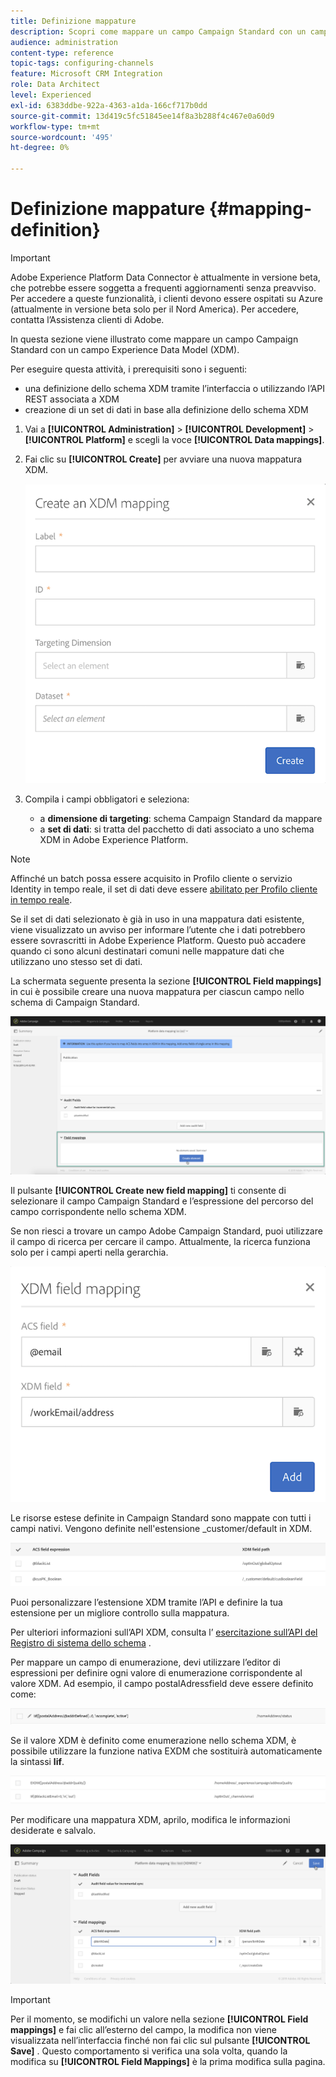 ```yaml
---
title: Definizione mappature
description: Scopri come mappare un campo Campaign Standard con un campo Experience Data Model (XDM).
audience: administration
content-type: reference
topic-tags: configuring-channels
feature: Microsoft CRM Integration
role: Data Architect
level: Experienced
exl-id: 6383ddbe-922a-4363-a1da-166cf717b0dd
source-git-commit: 13d419c5fc51845ee14f8a3b288f4c467e0a60d9
workflow-type: tm+mt
source-wordcount: '495'
ht-degree: 0%

---
```


# Definizione mappature {#mapping-definition}

>[!IMPORTANT]
>
>Adobe Experience Platform Data Connector è attualmente in versione beta, che potrebbe essere soggetta a frequenti aggiornamenti senza preavviso. Per accedere a queste funzionalità, i clienti devono essere ospitati su Azure (attualmente in versione beta solo per il Nord America). Per accedere, contatta l’Assistenza clienti di Adobe.

In questa sezione viene illustrato come mappare un campo Campaign Standard con un campo Experience Data Model (XDM).

Per eseguire questa attività, i prerequisiti sono i seguenti:

* una definizione dello schema XDM tramite l’interfaccia o utilizzando l’API REST associata a XDM
* creazione di un set di dati in base alla definizione dello schema XDM

1. Vai a **[!UICONTROL Administration]** > **[!UICONTROL Development]** > **[!UICONTROL Platform]** e scegli la voce **[!UICONTROL Data mappings]**.

1. Fai clic su **[!UICONTROL Create]** per avviare una nuova mappatura XDM.

   ![](assets/aep_createmapping.png)

1. Compila i campi obbligatori e seleziona:

   * a **dimensione di targeting**: schema Campaign Standard da mappare
   * a **set di dati**: si tratta del pacchetto di dati associato a uno schema XDM in Adobe Experience Platform.

>[!NOTE]
>
>Affinché un batch possa essere acquisito in Profilo cliente o servizio Identity in tempo reale, il set di dati deve essere [abilitato per Profilo cliente in tempo reale](https://experienceleague.adobe.com/docs/experience-platform/rtcdp/intro/get-started.html).
>
>Se il set di dati selezionato è già in uso in una mappatura dati esistente, viene visualizzato un avviso per informare l’utente che i dati potrebbero essere sovrascritti in Adobe Experience Platform. Questo può accadere quando ci sono alcuni destinatari comuni nelle mappature dati che utilizzano uno stesso set di dati.

La schermata seguente presenta la sezione **[!UICONTROL Field mappings]** in cui è possibile creare una nuova mappatura per ciascun campo nello schema di Campaign Standard.

![](assets/aep_fieldmappings.png)

Il pulsante **[!UICONTROL Create new field mapping]** ti consente di selezionare il campo Campaign Standard e l’espressione del percorso del campo corrispondente nello schema XDM.

Se non riesci a trovare un campo Adobe Campaign Standard, puoi utilizzare il campo di ricerca per cercare il campo. Attualmente, la ricerca funziona solo per i campi aperti nella gerarchia.

![](assets/aep_mapfield.png)

Le risorse estese definite in Campaign Standard sono mappate con tutti i campi nativi. Vengono definite nell&#39;estensione _customer/default in XDM.

![](assets/aep_fieldscusmapping.png)

Puoi personalizzare l’estensione XDM tramite l’API e definire la tua estensione per un migliore controllo sulla mappatura.

Per ulteriori informazioni sull’API XDM, consulta l’ [esercitazione sull’API del Registro di sistema dello schema](https://experienceleague.adobe.com/docs/experience-platform/xdm/api/getting-started.html) .

Per mappare un campo di enumerazione, devi utilizzare l’editor di espressioni per definire ogni valore di enumerazione corrispondente al valore XDM. Ad esempio, il campo postalAdressfield deve essere definito come:

![](assets/aep_enummapping.png)

Se il valore XDM è definito come enumerazione nello schema XDM, è possibile utilizzare la funzione nativa EXDM che sostituirà automaticamente la sintassi **lif**.

![](assets/aep_enummappingexdm.png)

Per modificare una mappatura XDM, aprilo, modifica le informazioni desiderate e salvalo.

![](assets/aep_editmapping.png)

>[!IMPORTANT]
>
>Per il momento, se modifichi un valore nella sezione **[!UICONTROL Field mappings]** e fai clic all’esterno del campo, la modifica non viene visualizzata nell’interfaccia finché non fai clic sul pulsante **[!UICONTROL Save]** . Questo comportamento si verifica una sola volta, quando la modifica su **[!UICONTROL Field Mappings]** è la prima modifica sulla pagina.
